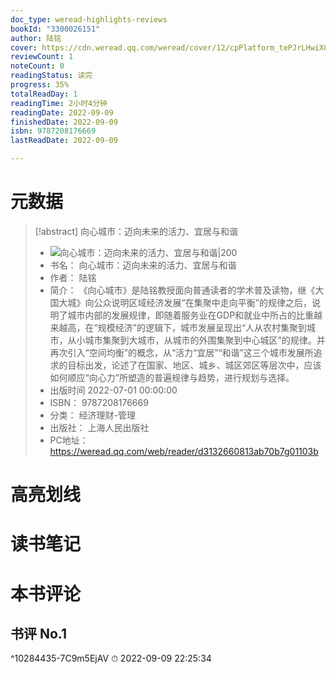 ```yaml
---
doc_type: weread-highlights-reviews
bookId: "3300026151"
author: 陆铭
cover: https://cdn.weread.qq.com/weread/cover/12/cpPlatform_tePJrLHwiX8AXbDde34uJR/t7_cpPlatform_tePJrLHwiX8AXbDde34uJR.jpg
reviewCount: 1
noteCount: 0
readingStatus: 读完
progress: 35%
totalReadDay: 1
readingTime: 2小时4分钟
readingDate: 2022-09-09
finishedDate: 2022-09-09
isbn: 9787208176669
lastReadDate: 2022-09-09

---
```

# 元数据
> [!abstract] 向心城市：迈向未来的活力、宜居与和谐
> - ![ 向心城市：迈向未来的活力、宜居与和谐|200](https://cdn.weread.qq.com/weread/cover/12/cpPlatform_tePJrLHwiX8AXbDde34uJR/t7_cpPlatform_tePJrLHwiX8AXbDde34uJR.jpg)
> - 书名： 向心城市：迈向未来的活力、宜居与和谐
> - 作者： 陆铭
> - 简介： 《向心城市》是陆铭教授面向普通读者的学术普及读物，继《大国大城》向公众说明区域经济发展“在集聚中走向平衡”的规律之后，说明了城市内部的发展规律，即随着服务业在GDP和就业中所占的比重越来越高，在“规模经济”的逻辑下，城市发展呈现出“人从农村集聚到城市，从小城市集聚到大城市，从城市的外围集聚到中心城区”的规律。并再次引入“空间均衡”的概念，从“活力“宜居”“和谐”这三个城市发展所追求的目标出发，论述了在国家、地区、城乡、城区郊区等层次中，应该如何顺应“向心力”所塑造的普遍规律与趋势，进行规划与选择。
> - 出版时间 2022-07-01 00:00:00
> - ISBN： 9787208176669
> - 分类： 经济理财-管理
> - 出版社： 上海人民出版社
> - PC地址：https://weread.qq.com/web/reader/d3132660813ab70b7g01103b

# 高亮划线

# 读书笔记

# 本书评论

## 书评 No.1 
 ^10284435-7C9m5EjAV
⏱ 2022-09-09 22:25:34
